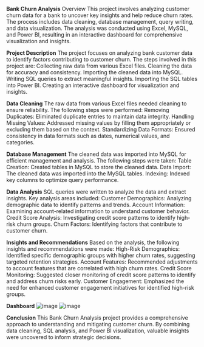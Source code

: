 **Bank Churn Analysis**
Overview
This project involves analyzing customer churn data for a bank to uncover key insights and help reduce churn rates. The process includes data cleaning, database management, query writing, and data visualization. The analysis was conducted using Excel, MySQL, and Power BI, resulting in an interactive dashboard for comprehensive visualization and insights.



**Project Description**
The project focuses on analyzing bank customer data to identify factors contributing to customer churn. The steps involved in this project are:
Collecting raw data from various Excel files.
Cleaning the data for accuracy and consistency.
Importing the cleaned data into MySQL.
Writing SQL queries to extract meaningful insights.
Importing the SQL tables into Power BI.
Creating an interactive dashboard for visualization and insights.


**Data Cleaning**
The raw data from various Excel files needed cleaning to ensure reliability. The following steps were performed:
Removing Duplicates: Eliminated duplicate entries to maintain data integrity.
Handling Missing Values: Addressed missing values by filling them appropriately or excluding them based on the context.
Standardizing Data Formats: Ensured consistency in data formats such as dates, numerical values, and categories.


**Database Management**
The cleaned data was imported into MySQL for efficient management and analysis. The following steps were taken:
Table Creation: Created tables in MySQL to store the cleaned data.
Data Import: The cleaned data was imported into the MySQL tables.
Indexing: Indexed key columns to optimize query performance.

**Data Analysis**
SQL queries were written to analyze the data and extract insights. Key analysis areas included:
Customer Demographics: Analyzing demographic data to identify patterns and trends.
Account Information: Examining account-related information to understand customer behavior.
Credit Score Analysis: Investigating credit score patterns to identify high-risk churn groups.
Churn Factors: Identifying factors that contribute to customer churn.


**Insights and Recommendations**
Based on the analysis, the following insights and recommendations were made:
High-Risk Demographics: Identified specific demographic groups with higher churn rates, suggesting targeted retention strategies.
Account Features: Recommended adjustments to account features that are correlated with high churn rates.
Credit Score Monitoring: Suggested closer monitoring of credit score patterns to identify and address churn risks early.
Customer Engagement: Emphasized the need for enhanced customer engagement initiatives for identified high-risk groups.


**Dashboard**
![image](https://github.com/user-attachments/assets/313b7cca-dc70-45c7-9ea3-cffdfe2bee63)
![image](https://github.com/user-attachments/assets/9d7469bd-9c0f-490c-bea5-23b951d5e115)




**Conclusion**
This Bank Churn Analysis project provides a comprehensive approach to understanding and mitigating customer churn. 
By combining data cleaning, SQL analysis, and Power BI visualization, valuable insights were uncovered to inform strategic decisions.






 
